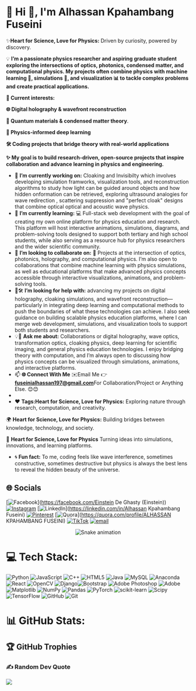 # 💫 Hi 👋, I'm Alhassan Kpahambang Fuseini
✨**Heart for Science, Love for Physics:** Driven by curiosity, powered by discovery.

💡 **I’m a passionate physics researcher and aspiring graduate student exploring the intersections of optics, photonics, condensed matter, and computational physics. My projects often combine physics with machine learning 🤖, simulations 🎥, and visualization 📊 to tackle complex problems and create practical applications.**

**🔭 Current interests:**

**🌐 Digital holography & wavefront reconstruction**

**🧱 Quantum materials & condensed matter theory**.

**🤖 Physics-informed deep learning**

**🛠️ Coding projects that bridge theory with real-world applications**

**✨ My goal is to build research-driven, open-source projects that inspire collaboration and advance learning in physics and engineering.**

- 🔭 **I’m currently working on:** Cloaking and Invisibilty which involves developing simulation framworks, visualization tools, and reconstruction algorithms to study how light can be guided around objects and how hidden onformation can be retrieved, exploring ultrasound analogies for wave redirection , scattering suppression and "perfect cloak" designs that combine optical optical and acoustic wave physics.
- 🌱 **I’m currently learning:** 💻 Full-stack web development with the goal of creating my own online platform for physics education and research. This platform will host interactive animations, simulations, diagrams, and problem-solving tools designed to support both tertiary and high school students, while also serving as a resource hub for physics researchers and the wider scientific community.
- 👯 **I’m looking to collaborate on:** 🤝 Projects at the intersection of optics, photonics, holography, and computational physics. I’m also open to collaborations that combine machine learning with physics simulations, as well as educational platforms that make advanced physics concepts accessible through interactive visualizations, animations, and problem-solving tools.
- 🤔🛠️ **I’m looking for help with:** advancing my projects on digital holography, cloaking simulations, and wavefront reconstruction—particularly in integrating deep learning and computational methods to push the boundaries of what these technologies can achieve. I also seek guidance on building scalable physics education platforms, where I can merge web development, simulations, and visualization tools to support both students and researchers.
-  💡💬 **Ask me about:** Collaborations or digital holography, wave optics, transformation optics, cloaking physics, deep learning for scientific imaging, and general physics education technologies. I enjoy bridging theory with computation, and I’m always open to discussing how physics concepts can be visualized through simulations, animations, and interactive platforms.
- 📫 **🌐 Connect With Me** ✉️Email Me 👉**fuseinialhassan197@gmail.com**For Collaboration/Project or Anything Else. 😊😊
- 
- ❤️ **Tags:Heart for Science, Love for Physics:** Exploring nature through research, computation, and creativity.

🌍 **Heart for Science, Love for Physics:** Building bridges between knowledge, technology, and society.

🚀 **Heart for Science, Love for Physics** Turning ideas into simulations, innovations, and learning platforms.
- 🌀 **Fun fact:** To me, coding feels like wave interference, sometimes constructive, sometimes destructive but physics is always the best lens to reveal the hidden beauty of the universe.
## 🌐 Socials
[![Facebook](https://img.shields.io/badge/Facebook-%231877F2.svg?logo=Facebook&logoColor=white)](https://facebook.com/Einstein De Ghasty (Einstein)) [![Instagram](https://img.shields.io/badge/Instagram-%23E4405F.svg?logo=Instagram&logoColor=white)](https://instagram.com/einstein_de_ghasty) [![LinkedIn](https://img.shields.io/badge/LinkedIn-%230077B5.svg?logo=linkedin&logoColor=white)](https://linkedin.com/in/Alhassan Kpahambang Fuseini) [![Pinterest](https://img.shields.io/badge/Pinterest-%23E60023.svg?logo=Pinterest&logoColor=white)](https://pinterest.com/FuseiniAlhassanKpahambang) [![Quora](https://img.shields.io/badge/Quora-%23B92B27.svg?logo=Quora&logoColor=white)](https://quora.com/profile/ALHASSAN KPAHAMBANG FUSEINI) [![TikTok](https://img.shields.io/badge/TikTok-%23000000.svg?logo=TikTok&logoColor=white)](https://tiktok.com/@einstein_de_ghasty) [![email](https://img.shields.io/badge/Email-D14836?logo=gmail&logoColor=white)](mailto:fuseinialhassan197@gmail.com) 

<!-- Snake Game Repo View -->

<div align="center">
  <img src="https://profile-readme-generator.com/assets/snake.svg" alt="Snake animation" />
</div>

# 💻 Tech Stack:
![Python](https://img.shields.io/badge/python-3670A0?style=for-the-badge&logo=python&logoColor=ffdd54) ![JavaScript](https://img.shields.io/badge/javascript-%23323330.svg?style=for-the-badge&logo=javascript&logoColor=%23F7DF1E) ![C++](https://img.shields.io/badge/c++-%2300599C.svg?style=for-the-badge&logo=c%2B%2B&logoColor=white) ![HTML5](https://img.shields.io/badge/html5-%23E34F26.svg?style=for-the-badge&logo=html5&logoColor=white) ![Java](https://img.shields.io/badge/java-%23ED8B00.svg?style=for-the-badge&logo=openjdk&logoColor=white) ![MySQL](https://img.shields.io/badge/mysql-4479A1.svg?style=for-the-badge&logo=mysql&logoColor=white) ![Anaconda](https://img.shields.io/badge/Anaconda-%2344A833.svg?style=for-the-badge&logo=anaconda&logoColor=white) ![React](https://img.shields.io/badge/react-%2320232a.svg?style=for-the-badge&logo=react&logoColor=%2361DAFB) ![OpenCV](https://img.shields.io/badge/opencv-%23white.svg?style=for-the-badge&logo=opencv&logoColor=white) ![Django](https://img.shields.io/badge/django-%23092E20.svg?style=for-the-badge&logo=django&logoColor=white)![Bootstrap](https://img.shields.io/badge/bootstrap-%238511FA.svg?style=for-the-badge&logo=bootstrap&logoColor=white) ![Adobe Photoshop](https://img.shields.io/badge/adobe%20photoshop-%2331A8FF.svg?style=for-the-badge&logo=adobe%20photoshop&logoColor=white) ![Adobe](https://img.shields.io/badge/adobe-%23FF0000.svg?style=for-the-badge&logo=adobe&logoColor=white) ![Matplotlib](https://img.shields.io/badge/Matplotlib-%23ffffff.svg?style=for-the-badge&logo=Matplotlib&logoColor=black) ![NumPy](https://img.shields.io/badge/numpy-%23013243.svg?style=for-the-badge&logo=numpy&logoColor=white) ![Pandas](https://img.shields.io/badge/pandas-%23150458.svg?style=for-the-badge&logo=pandas&logoColor=white) ![PyTorch](https://img.shields.io/badge/PyTorch-%23EE4C2C.svg?style=for-the-badge&logo=PyTorch&logoColor=white) ![scikit-learn](https://img.shields.io/badge/scikit--learn-%23F7931E.svg?style=for-the-badge&logo=scikit-learn&logoColor=white) ![Scipy](https://img.shields.io/badge/SciPy-%230C55A5.svg?style=for-the-badge&logo=scipy&logoColor=%white) ![TensorFlow](https://img.shields.io/badge/TensorFlow-%23FF6F00.svg?style=for-the-badge&logo=TensorFlow&logoColor=white) ![GitHub](https://img.shields.io/badge/github-%23121011.svg?style=for-the-badge&logo=github&logoColor=white) ![Git](https://img.shields.io/badge/git-%23F05033.svg?style=for-the-badge&logo=git&logoColor=white)
# 📊 GitHub Stats:



## 🏆 GitHub Trophies




### ✍️ Random Dev Quote
![](https://quotes-github-readme.vercel.app/api?type=horizontal&theme=radical)
